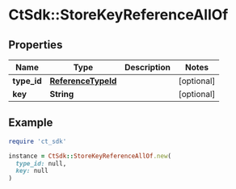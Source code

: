 # CtSdk::StoreKeyReferenceAllOf

## Properties

| Name | Type | Description | Notes |
| ---- | ---- | ----------- | ----- |
| **type_id** | [**ReferenceTypeId**](ReferenceTypeId.md) |  | [optional] |
| **key** | **String** |  | [optional] |

## Example

```ruby
require 'ct_sdk'

instance = CtSdk::StoreKeyReferenceAllOf.new(
  type_id: null,
  key: null
)
```

